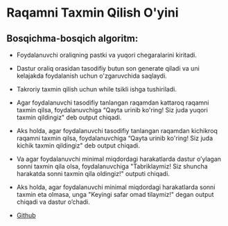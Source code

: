 # Raqamni Taxmin Qilish O'yini

## Bosqichma-bosqich algoritm:

- Foydalanuvchi oraliqning pastki va yuqori chegaralarini kiritadi.
- Dastur oraliq orasidan tasodifiy butun son generate qiladi va uni kelajakda foydalanish uchun o'zgaruvchida saqlaydi.
- Takroriy taxmin qilish uchun while tsikli ishga tushiriladi.
- Agar foydalanuvchi tasodifiy tanlangan raqamdan kattaroq raqamni taxmin qilsa, foydalanuvchiga “Qayta urinib ko'ring! Siz juda yuqori taxmin qildingiz" deb output chiqadi.
- Aks holda, agar foydalanuvchi tasodifiy tanlangan raqamdan kichikroq raqamni taxmin qilsa, foydalanuvchiga “Qayta urinib ko'ring! Siz juda kichik taxmin qildingiz" deb output chiqadi.
- Va agar foydalanuvchi minimal miqdordagi harakatlarda dastur o’ylagan sonni taxmin qila olsa, foydalanuvchiga "Tabriklaymiz! Siz shuncha harakatda sonni taxmin qila oldingiz!" outputi chiqadi.
- Aks holda, agar foydalanuvchi minimal miqdordagi harakatlarda sonni taxmin eta olmasa, unga "Keyingi safar omad tilaymiz!" degan output chiqadi va dastur o’chadi.

- [Github](https://github.com/abdullaevaxror/raqamni-taxmin-qilish-oyin.git)
